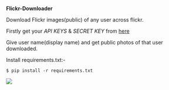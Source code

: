   **Flickr-Downloader** 

Download Flickr images(public) of any user across flickr.
  
Firstly get your *API KEYS* & *SECRET KEY*  from [here](https://www.flickr.com/services/api/keys/)

Give user name(display name) and get public photos of that user downloaded.

Install requirements.txt:-

    $ pip install -r requirements.txt
[![](https://img.shields.io/badge/Me-Flickr-red.svg)](https://www.flickr.com/photos/158180690@N04/)
